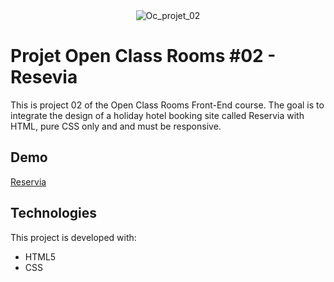 <div align="center" id="top"> 
  <img src="https://user-images.githubusercontent.com/29403923/165181404-fbf0173f-841b-49b0-8a93-3fcf9d8f3d7b.png" alt="Oc_projet_02" />
</div>


# Projet Open Class Rooms #02 - Resevia

This is project 02 of the Open Class Rooms Front-End course. The goal is to integrate the design of a holiday hotel booking site called Reservia with HTML, pure CSS only and and must be responsive.

## Demo

[Reservia](https://blissful-booth-9194b7.netlify.app/)

## Technologies

This project is developed with:

- HTML5
- CSS

